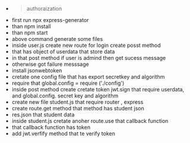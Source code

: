- > authoraization
- first run npx express-generator
- than npm install
- than npm start
- above command generate some files
- inside user.js create new route for login create posst method
- that has object of userdata that store data
- in that post method if user is admind then get sucess message
- otherwise got failure messsage
- install jsonwebtoken
- cretate one config file that has export secretkey and algorithm
- require that global.config  = require ('./config')
- inside post method create cretate token jwt.sign that require userdata, and global.config. secret key and algorithm
- create new file student.js that require router , express
- create route.get method that method has student json
- res.json that student data
- inside student.js cretate anoher route.use that callback function
- that callback function has token
- add jwt.verfify method that te verify token
